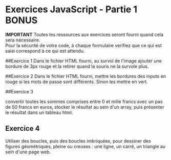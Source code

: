 # Exercices JavaScript - Partie 1 BONUS

**IMPORTANT**
Toutes les ressources aux exercices seront fourni quand cela sera nécessaire.  
Pour la sécurité de votre code, à chaque formulaire verifiez que ce qui est saisi correspond à ce qui est attendu.

##Exercice 1
Dans le fichier HTML fourni, au survol de l'image ajouter une bordure de 3px rouge et la retirer quand la souris ne la survole plus.

##Exercice 2
Dans le fichier HTML fourni, mettre les bordures des inputs en rouge si les mots de passe sont différents. Sinon les mettre en vert.

##Exercice 3

convertir toutes les sommes comprises entre 0 et mille francs avec un pas de 50 francs en euros, stocker le résultat au sein d'un array, puis présenter le résultat dans un tableau html.

## Exercice 4
Utiliser des boucles, puis des boucles imbriquées, pour dessiner des figures géométriques, pleine ou creuses : une ligne, un carré, un triangle au sein d'une page web.
